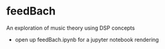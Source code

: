 # feedBach
An exploration of music theory using DSP concepts
* open up feedBach.ipynb for a jupyter notebook rendering
